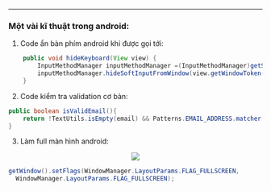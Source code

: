 -----------
### Một vài kĩ thuật trong android:
1. Code ẩn bàn phím android khi được gọi tới:
```java
	public void hideKeyboard(View view) {
        InputMethodManager inputMethodManager =(InputMethodManager)getSystemService(Activity.INPUT_METHOD_SERVICE);
        inputMethodManager.hideSoftInputFromWindow(view.getWindowToken(), 0);
    }
```

2. Code kiểm tra validation cơ bản:
```java
public boolean isValidEmail(){  
    return !TextUtils.isEmpty(email) && Patterns.EMAIL_ADDRESS.matcher(email).matches();  
}
```

3. Làm full màn hình android:
<div align="center"><img src="https://i.imgur.com/glWKfiH.png"/></div>

```java
getWindow().setFlags(WindowManager.LayoutParams.FLAG_FULLSCREEN,  
  WindowManager.LayoutParams.FLAG_FULLSCREEN);
```

